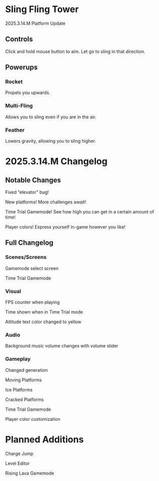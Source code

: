 # Sling Fling Tower
2025.3.14.M Platform Update

## Controls
Click and hold mouse button to aim.  Let go to sling in that direction.

## Powerups
### Rocket
Propels you upwards.

### Multi-Fling
Allows you to sling even if you are in the air.

### Feather
Lowers gravity, allowing you to sling higher.


# 2025.3.14.M Changelog
## Notable Changes
Fixed “elevator” bug!

New platforms!  More challenges await!

Time Trial Gamemode!  See how high you can get in a certain amount of time!

Player colors!  Express yourself in-game however you like!

## Full Changelog
### Scenes/Screens
Gamemode select screen

Time Trial Gamemode

### Visual
FPS counter when playing

Time shown when in Time Trial mode

Altitude text color changed to yellow

### Audio
Background music volume changes with volume slider

### Gameplay
Changed generation

Moving Platforms

Ice Platforms

Cracked Platforms

Time Trial Gamemode

Player color customization


# Planned Additions
Charge Jump

Level Editor

Rising Lava Gamemode

